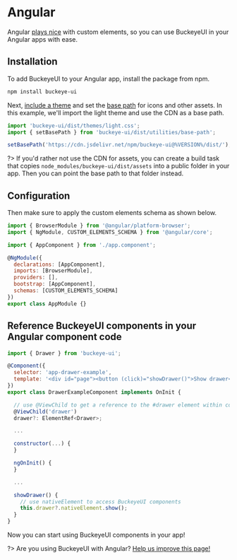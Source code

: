 # Angular

Angular [plays nice](https://custom-elements-everywhere.com/#angular) with custom elements, so you can use BuckeyeUI in your Angular apps with ease.

## Installation

To add BuckeyeUI to your Angular app, install the package from npm.

```bash
npm install buckeye-ui
```

Next, [include a theme](/getting-started/themes) and set the [base path](/getting-started/installation#setting-the-base-path) for icons and other assets. In this example, we'll import the light theme and use the CDN as a base path.

```jsx
import 'buckeye-ui/dist/themes/light.css';
import { setBasePath } from 'buckeye-ui/dist/utilities/base-path';

setBasePath('https://cdn.jsdelivr.net/npm/buckeye-ui@%VERSION%/dist/');
```

?> If you'd rather not use the CDN for assets, you can create a build task that copies `node_modules/buckeye-ui/dist/assets` into a public folder in your app. Then you can point the base path to that folder instead.

## Configuration

Then make sure to apply the custom elements schema as shown below.

```js
import { BrowserModule } from '@angular/platform-browser';
import { NgModule, CUSTOM_ELEMENTS_SCHEMA } from '@angular/core';

import { AppComponent } from './app.component';

@NgModule({
  declarations: [AppComponent],
  imports: [BrowserModule],
  providers: [],
  bootstrap: [AppComponent],
  schemas: [CUSTOM_ELEMENTS_SCHEMA]
})
export class AppModule {}
```

## Reference BuckeyeUI components in your Angular component code

```js
import { Drawer } from 'buckeye-ui';

@Component({
  selector: 'app-drawer-example',
  template: '<div id="page"><button (click)="showDrawer()">Show drawer</button><bui-drawer #drawer label="Drawer" class="drawer-focus" style="--size: 50vw"><p>Drawer content</p></bui-drawer></div>'
})
export class DrawerExampleComponent implements OnInit {

  // use @ViewChild to get a reference to the #drawer element within component template
  @ViewChild('drawer')
  drawer?: ElementRef<Drawer>;

  ...

  constructor(...) {
  }

  ngOnInit() {
  }

  ...

  showDrawer() {
    // use nativeElement to access BuckeyeUI components
    this.drawer?.nativeElement.show();
  }
}
```

Now you can start using BuckeyeUI components in your app!

?> Are you using BuckeyeUI with Angular? [Help us improve this page!](https://github.com/bfdeloitte/buckeye-ui/blob/next/docs/frameworks/angular.md)

